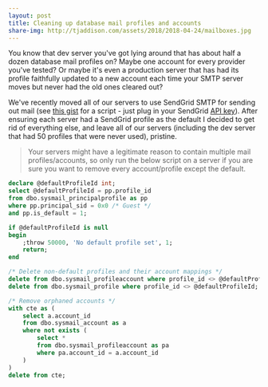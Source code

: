```yaml
---
layout: post
title: Cleaning up database mail profiles and accounts
share-img: http://tjaddison.com/assets/2018/2018-04-24/mailboxes.jpg
---
```


You know that dev server you've got lying around that has about half a dozen database mail profiles on?  Maybe one account for every provider you've tested?  Or maybe it's even a production server that has had its profile faithfully updated to a new account each time your SMTP server moves but never had the old ones cleared out?

We've recently moved all of our servers to use SendGrid SMTP for sending out mail (see [this gist](https://gist.github.com/taddison/bad62ea292a395b1e86f967dd265f04f) for a script - just plug in your SendGrid [API key](https://sendgrid.com/docs/Classroom/Send/How_Emails_Are_Sent/api_keys.html)).  After ensuring each server had a SendGrid profile as the default I decided to get rid of everything else, and leave all of our servers (including the dev server that had 50 profiles that were never used), pristine.

>Your servers might have a legitimate reason to contain multiple mail profiles/accounts, so only run the below script on a server if you are sure you want to remove every account/profile except the default.

```sql
declare @defaultProfileId int;
select @defaultProfileId = pp.profile_id
from dbo.sysmail_principalprofile as pp
where pp.principal_sid = 0x0 /* Guest */
and pp.is_default = 1;

if @defaultProfileId is null
begin
	;throw 50000, 'No default profile set', 1;
	return;
end

/* Delete non-default profiles and their account mappings */
delete from dbo.sysmail_profileaccount where profile_id <> @defaultProfileId;
delete from dbo.sysmail_profile where profile_id <> @defaultProfileId;

/* Remove orphaned accounts */
with cte as (
	select a.account_id
	from dbo.sysmail_account as a
	where not exists (
		select *
		from dbo.sysmail_profileaccount as pa
		where pa.account_id = a.account_id
	)
)
delete from cte;
```